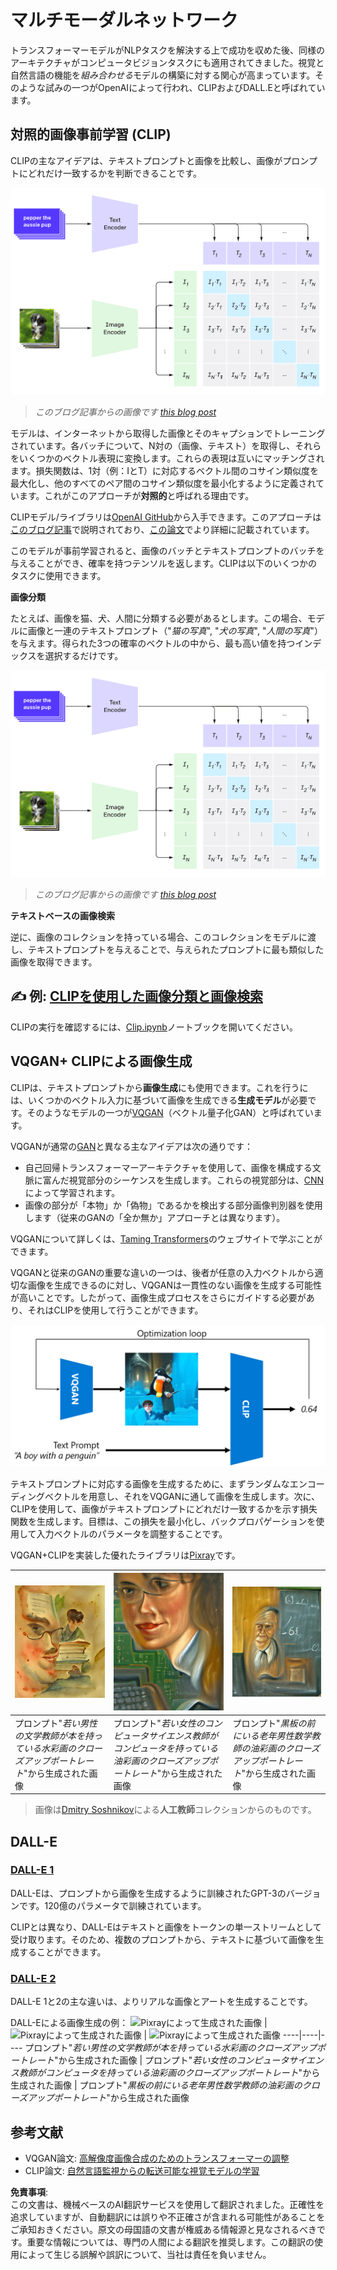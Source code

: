 # マルチモーダルネットワーク

トランスフォーマーモデルがNLPタスクを解決する上で成功を収めた後、同様のアーキテクチャがコンピュータビジョンタスクにも適用されてきました。視覚と自然言語の機能を*組み合わせる*モデルの構築に対する関心が高まっています。そのような試みの一つがOpenAIによって行われ、CLIPおよびDALL.Eと呼ばれています。

## 対照的画像事前学習 (CLIP)

CLIPの主なアイデアは、テキストプロンプトと画像を比較し、画像がプロンプトにどれだけ一致するかを判断できることです。

![CLIPアーキテクチャ](../../../../../translated_images/clip-arch.b3dbf20b4e8ed8be1c38e2bc6100fd3cc257c33cda4692b301be91f791b13ea7.ja.png)

> *このブログ記事からの画像です [this blog post](https://openai.com/blog/clip/)*

モデルは、インターネットから取得した画像とそのキャプションでトレーニングされています。各バッチについて、N対の（画像、テキスト）を取得し、それらをいくつかのベクトル表現に変換します。これらの表現は互いにマッチングされます。損失関数は、1対（例：IとT）に対応するベクトル間のコサイン類似度を最大化し、他のすべてのペア間のコサイン類似度を最小化するように定義されています。これがこのアプローチが**対照的**と呼ばれる理由です。

CLIPモデル/ライブラリは[OpenAI GitHub](https://github.com/openai/CLIP)から入手できます。このアプローチは[このブログ記事](https://openai.com/blog/clip/)で説明されており、[この論文](https://arxiv.org/pdf/2103.00020.pdf)でより詳細に記載されています。

このモデルが事前学習されると、画像のバッチとテキストプロンプトのバッチを与えることができ、確率を持つテンソルを返します。CLIPは以下のいくつかのタスクに使用できます。

**画像分類**

たとえば、画像を猫、犬、人間に分類する必要があるとします。この場合、モデルに画像と一連のテキストプロンプト（"*猫の写真*", "*犬の写真*", "*人間の写真*"）を与えます。得られた3つの確率のベクトルの中から、最も高い値を持つインデックスを選択するだけです。

![CLIPによる画像分類](../../../../../translated_images/clip-class.3af42ef0b2b19369a633df5f20ddf4f5a01d6c8ffa181e9d3a0572c19f919f72.ja.png)

> *このブログ記事からの画像です [this blog post](https://openai.com/blog/clip/)*

**テキストベースの画像検索**

逆に、画像のコレクションを持っている場合、このコレクションをモデルに渡し、テキストプロンプトを与えることで、与えられたプロンプトに最も類似した画像を取得できます。

## ✍️ 例: [CLIPを使用した画像分類と画像検索](../../../../../lessons/X-Extras/X1-MultiModal/Clip.ipynb)

CLIPの実行を確認するには、[Clip.ipynb](../../../../../lessons/X-Extras/X1-MultiModal/Clip.ipynb)ノートブックを開いてください。

## VQGAN+ CLIPによる画像生成

CLIPは、テキストプロンプトから**画像生成**にも使用できます。これを行うには、いくつかのベクトル入力に基づいて画像を生成できる**生成モデル**が必要です。そのようなモデルの一つが[VQGAN](https://compvis.github.io/taming-transformers/)（ベクトル量子化GAN）と呼ばれています。

VQGANが通常の[GAN](../../4-ComputerVision/10-GANs/README.md)と異なる主なアイデアは次の通りです：
* 自己回帰トランスフォーマーアーキテクチャを使用して、画像を構成する文脈に富んだ視覚部分のシーケンスを生成します。これらの視覚部分は、[CNN](../../4-ComputerVision/07-ConvNets/README.md)によって学習されます。
* 画像の部分が「本物」か「偽物」であるかを検出する部分画像判別器を使用します（従来のGANの「全か無か」アプローチとは異なります）。

VQGANについて詳しくは、[Taming Transformers](https://compvis.github.io/taming-transformers/)のウェブサイトで学ぶことができます。

VQGANと従来のGANの重要な違いの一つは、後者が任意の入力ベクトルから適切な画像を生成できるのに対し、VQGANは一貫性のない画像を生成する可能性が高いことです。したがって、画像生成プロセスをさらにガイドする必要があり、それはCLIPを使用して行うことができます。

![VQGAN+CLIPアーキテクチャ](../../../../../translated_images/vqgan.5027fe05051dfa3101950cfa930303f66e6478b9bd273e83766731796e462d9b.ja.png)

テキストプロンプトに対応する画像を生成するために、まずランダムなエンコーディングベクトルを用意し、それをVQGANに通して画像を生成します。次に、CLIPを使用して、画像がテキストプロンプトにどれだけ一致するかを示す損失関数を生成します。目標は、この損失を最小化し、バックプロパゲーションを使用して入力ベクトルのパラメータを調整することです。

VQGAN+CLIPを実装した優れたライブラリは[Pixray](http://github.com/pixray/pixray)です。

![Pixrayによって生成された画像](../../../../../translated_images/a_closeup_watercolor_portrait_of_young_male_teacher_of_literature_with_a_book.2384968e9db8a0d09dc96de938b9f95bde8a7e1c721f48f286a7795bf16d56c7.ja.png) |  ![Pixrayによって生成された画像](../../../../../translated_images/a_closeup_oil_portrait_of_young_female_teacher_of_computer_science_with_a_computer.e0b6495f210a439077e1c32cc8afdf714e634fe24dc78dc5aa45fd2f560b0ed5.ja.png) | ![Pixrayによって生成された画像](../../../../../translated_images/a_closeup_oil_portrait_of_old_male_teacher_of_math.5362e67aa7fc2683b9d36a613b364deb7454760cd39205623fc1e3938fa133c0.ja.png)
----|----|----
プロンプト"*若い男性の文学教師が本を持っている水彩画のクローズアップポートレート*"から生成された画像 | プロンプト"*若い女性のコンピュータサイエンス教師がコンピュータを持っている油彩画のクローズアップポートレート*"から生成された画像 | プロンプト"*黒板の前にいる老年男性数学教師の油彩画のクローズアップポートレート*"から生成された画像

> 画像は[Dmitry Soshnikov](http://soshnikov.com)による**人工教師**コレクションからのものです。

## DALL-E
### [DALL-E 1](https://openai.com/research/dall-e)
DALL-Eは、プロンプトから画像を生成するように訓練されたGPT-3のバージョンです。120億のパラメータで訓練されています。

CLIPとは異なり、DALL-Eはテキストと画像をトークンの単一ストリームとして受け取ります。そのため、複数のプロンプトから、テキストに基づいて画像を生成することができます。

### [DALL-E 2](https://openai.com/dall-e-2)
DALL-E 1と2の主な違いは、よりリアルな画像とアートを生成することです。

DALL-Eによる画像生成の例：
![Pixrayによって生成された画像](../../../../../translated_images/DALL·E%202023-06-20%2015.56.56%20-%20a%20closeup%20watercolor%20portrait%20of%20young%20male%20teacher%20of%20literature%20with%20a%20book.6c235e8271d9ed10ce985d86aeb241a58518958647973af136912116b9518fce.ja.png) |  ![Pixrayによって生成された画像](../../../../../translated_images/DALL·E%202023-06-20%2015.57.43%20-%20a%20closeup%20oil%20portrait%20of%20young%20female%20teacher%20of%20computer%20science%20with%20a%20computer.f21dc4166340b6c8b4d1cb57efd1e22127407f9b28c9ac7afe11344065369e64.ja.png) | ![Pixrayによって生成された画像](../../../../../translated_images/DALL·E%202023-06-20%2015.58.42%20-%20%20a%20closeup%20oil%20portrait%20of%20old%20male%20teacher%20of%20mathematics%20in%20front%20of%20blackboard.d331c2dfbdc3f7c46aa65c0809066f5e7ed4b49609cd259852e760df21051e4a.ja.png)
----|----|----
プロンプト"*若い男性の文学教師が本を持っている水彩画のクローズアップポートレート*"から生成された画像 | プロンプト"*若い女性のコンピュータサイエンス教師がコンピュータを持っている油彩画のクローズアップポートレート*"から生成された画像 | プロンプト"*黒板の前にいる老年男性数学教師の油彩画のクローズアップポートレート*"から生成された画像

## 参考文献

* VQGAN論文: [高解像度画像合成のためのトランスフォーマーの調整](https://compvis.github.io/taming-transformers/paper/paper.pdf)
* CLIP論文: [自然言語監視からの転送可能な視覚モデルの学習](https://arxiv.org/pdf/2103.00020.pdf)

**免責事項**:  
この文書は、機械ベースのAI翻訳サービスを使用して翻訳されました。正確性を追求していますが、自動翻訳には誤りや不正確さが含まれる可能性があることをご承知おきください。原文の母国語の文書が権威ある情報源と見なされるべきです。重要な情報については、専門の人間による翻訳を推奨します。この翻訳の使用によって生じる誤解や誤訳について、当社は責任を負いません。